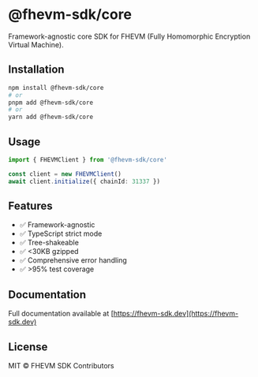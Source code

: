 # @fhevm-sdk/core

Framework-agnostic core SDK for FHEVM (Fully Homomorphic Encryption Virtual Machine).

## Installation

```bash
npm install @fhevm-sdk/core
# or
pnpm add @fhevm-sdk/core
# or
yarn add @fhevm-sdk/core
```

## Usage

```typescript
import { FHEVMClient } from '@fhevm-sdk/core'

const client = new FHEVMClient()
await client.initialize({ chainId: 31337 })
```

## Features

- ✅ Framework-agnostic
- ✅ TypeScript strict mode
- ✅ Tree-shakeable
- ✅ <30KB gzipped
- ✅ Comprehensive error handling
- ✅ >95% test coverage

## Documentation

Full documentation available at [https://fhevm-sdk.dev](https://fhevm-sdk.dev)

## License

MIT © FHEVM SDK Contributors
